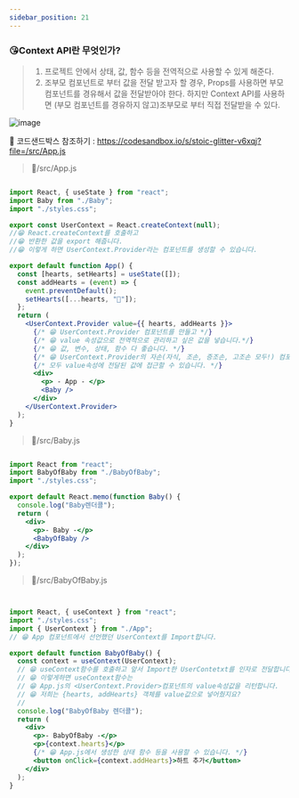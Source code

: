 ```yaml
---
sidebar_position: 21
---
```

###  😘Context API란 무엇인가?



> 1. 프로젝트 안에서 상태, 값, 함수 등을 전역적으로 사용할 수 있게 해준다.
> 2. 조부모 컴포넌트로 부터 값을 전달 받고자 할 경우, Props를 사용하면 부모컴포넌트를 경유해서 값을 전달받아야 한다. 하지만 Context API를 사용하면 (부모 컴포넌트를 경유하지 않고)조부모로 부터 직접 전달받을 수 있다.



![image](https://user-images.githubusercontent.com/75282888/113104241-439cb000-923b-11eb-98db-adceb36202a3.png)




🎉 코드샌드박스 참조하기 : https://codesandbox.io/s/stoic-glitter-v6xqj?file=/src/App.js




> 📁/src/App.js


```jsx

import React, { useState } from "react";
import Baby from "./Baby";
import "./styles.css";

export const UserContext = React.createContext(null);
//😁 React.createContext를 호출하고
//😁 반환한 값을 export 해줍니다.
//😁 이렇게 하면 UserContext.Provider라는 컴포넌트를 생성할 수 있습니다.

export default function App() {
  const [hearts, setHearts] = useState([]);
  const addHearts = (event) => {
    event.preventDefault();
    setHearts([...hearts, "💖"]);
  };
  return (
    <UserContext.Provider value={{ hearts, addHearts }}>
      {/* 😁 UserContext.Provider 컴포넌트를 만들고 */}
      {/* 😁 value 속성값으로 전역적으로 관리하고 싶은 값을 넣습니다.*/}
      {/* 😁 값, 변수, 상태, 함수 다 좋습니다. */}
      {/* 😁 UserContext.Provider의 자손(자식, 조손, 증조손, 고조손 모두!) 컴포넌트들은  */}
      {/* 모두 value속성에 전달된 값에 접근할 수 있습니다. */}
      <div>
        <p> - App - </p>
        <Baby />
      </div>
    </UserContext.Provider>
  );
}

```




> 📁/src/Baby.js

```jsx

import React from "react";
import BabyOfBaby from "./BabyOfBaby";
import "./styles.css";

export default React.memo(function Baby() {
  console.log("Baby렌더콜");
  return (
    <div>
      <p>- Baby -</p>
      <BabyOfBaby />
    </div>
  );
});

```


> 📁/src/BabyOfBaby.js



```jsx


import React, { useContext } from "react";
import "./styles.css";
import { UserContext } from "./App";
// 😁 App 컴포넌트에서 선언했던 UserContext를 Import합니다.

export default function BabyOfBaby() {
  const context = useContext(UserContext);
  // 😁 useContext함수를 호출하고 앞서 Import한 UserContetxt를 인자로 전달합니다.
  // 😁 이렇게하면 useContext함수는
  // 😁 App.js의 <UserContext.Provider>컴포넌트의 value속성값을 리턴합니다.
  // 😁 저희는 {hearts, addHearts} 객체를 value값으로 넣어줬지요?
  //
  console.log("BabyOfBaby 렌더콜");
  return (
    <div>
      <p>- BabyOfBaby -</p>
      <p>{context.hearts}</p>
      {/* 😁 App.js에서 생성한 상태 함수 등을 사용할 수 있습니다. */}
      <button onClick={context.addHearts}>하트 추가</button>
    </div>
  );
}

```


